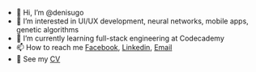 - 👋 Hi, I’m @denisugo
- 👀 I’m interested in UI/UX development, neural networks, mobile apps, genetic algorithms
- 🌱 I’m currently learning full-stack engineering at Codecademy
- 📫 How to reach me [Facebook](https://www.facebook.com/denisu471/), [Linkedin](https://www.linkedin.com/in/denis-u-90169b20b/),  [Email](mailto:denisu471@gmail.com)
- 📁 See my  [CV](https://drive.google.com/file/d/1nIL6seb1cm1RJgfgsSTDblbZElLiCR3h/view?usp=sharing)

<!---
denisugo/denisugo is a ✨ special ✨ repository because its `README.md` (this file) appears on your GitHub profile.
You can click the Preview link to take a look at your changes.
--->
